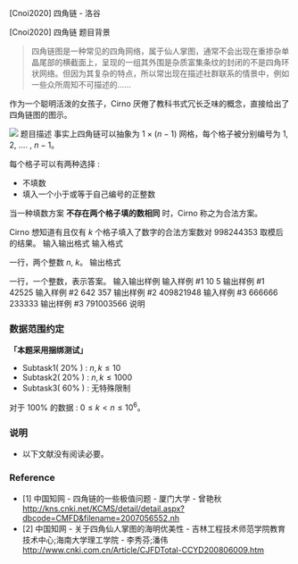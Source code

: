 



[Cnoi2020] 四角链 - 洛谷














[Cnoi2020] 四角链
题目背景
> 四角链图是一种常见的四角网络，属于仙人掌图，通常不会出现在重掺杂单晶尾部的横截面上，呈现的一组其外围是杂质富集条纹的封闭的不是四角环状网络。但因为其复杂的特点，所以常出现在描述社群联系的情景中，例如一些众所周知不可描述的......

作为一个聪明活泼的女孩子，Cirno 厌倦了教科书式冗长乏味的概念，直接给出了四角链图的图示。

![](https://cdn.luogu.com.cn/upload/image_hosting/38vmj7jc.png)
题目描述
事实上四角链可以抽象为 $1\times (n - 1)$ 网格，每个格子被分别编号为 $1$, $2$, .... , $n-1$。

每个格子可以有两种选择 :
 - 不填数
 - 填入一个小于或等于自己编号的正整数

当一种填数方案 **不存在两个格子填的数相同** 时，Cirno 称之为合法方案。

Cirno 想知道有且仅有 $k$ 个格子填入了数字的合法方案数对 $998244353$ 取模后的结果。
输入输出格式
输入格式

一行，两个整数 $n$, $k$。
输出格式

一行，一个整数，表示答案。
输入输出样例
输入样例 #1
10 5
输出样例 #1
42525
输入样例 #2
642 357
输出样例 #2
409821948
输入样例 #3
666666 233333
输出样例 #3
791003566
说明
### 数据范围约定

**「本题采用捆绑测试」**

 - Subtask1( $20\%$ ) : $n,k \le 10$
 - Subtask2( $20\%$ ) : $n,k \le 1000$
 - Subtask3( $60\%$ ) : 无特殊限制

对于 $100\%$ 的数据 : $0 \le k < n \le 10^6$。

### 说明

 - 以下文献没有阅读必要。

### Reference

 - [1] 中国知网 - 四角链的一些极值问题 - 厦门大学 - 曾艳秋  
http://kns.cnki.net/KCMS/detail/detail.aspx?dbcode=CMFD&filename=2007056552.nh
 - [2] 中国知网 - 关于四角仙人掌图的海明优美性 - 吉林工程技术师范学院教育技术中心;海南大学理工学院 - 李秀芬;潘伟  
http://www.cnki.com.cn/Article/CJFDTotal-CCYD200806009.htm






